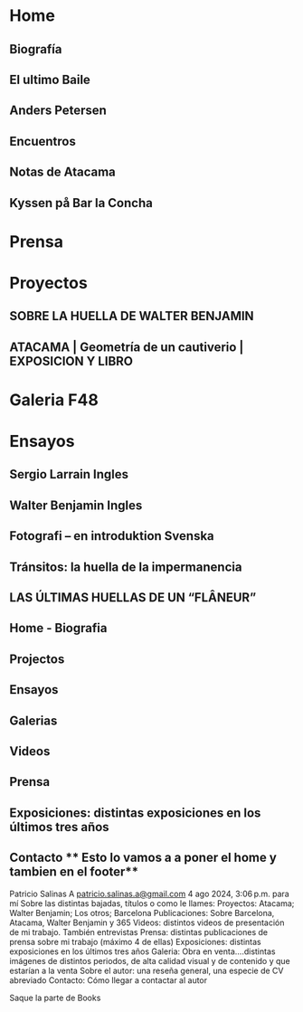 # Home

## Biografía

## El ultimo Baile

## Anders Petersen

## Encuentros

## Notas de Atacama

## Kyssen på Bar la Concha

# Prensa

# Proyectos

## SOBRE LA HUELLA DE WALTER BENJAMIN

## ATACAMA | Geometría de un cautiverio | EXPOSICION Y LIBRO

# Galeria F48

# Ensayos

## Sergio Larrain Ingles

## Walter Benjamin Ingles

## Fotografi – en introduktion Svenska

## Tránsitos: la huella de la impermanencia

## LAS ÚLTIMAS HUELLAS DE UN “FLÂNEUR”

## Home - Biografia

## Projectos

## Ensayos

## Galerias

## Videos

## Prensa

## Exposiciones: distintas exposiciones en los últimos tres años

## Contacto ** Esto lo vamos a a poner el home y tambien en el footer**

Patricio Salinas A <patricio.salinas.a@gmail.com>
4 ago 2024, 3:06 p.m.
para mí
Sobre las distintas bajadas, títulos o como le llames:
Proyectos: Atacama; Walter Benjamin; Los otros; Barcelona
Publicaciones: Sobre Barcelona, Atacama, Walter Benjamin y 365
Videos: distintos videos de presentación de mi trabajo. También entrevistas
Prensa: distintas publicaciones de prensa sobre mi trabajo (máximo 4 de ellas)
Exposiciones: distintas exposiciones en los últimos tres años
Galeria: Obra en venta....distintas imágenes de distintos periodos, de alta calidad visual y de contenido y que estarían a la venta
Sobre el autor: una reseña general, una especie de CV abreviado
Contacto: Cómo llegar a contactar al autor

Saque la parte de Books

